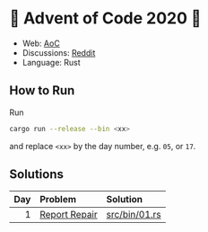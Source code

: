 # :christmas_tree: Advent of Code 2020 :christmas_tree:

- Web: [AoC](https://adventofcode.com/2020)
- Discussions: [Reddit](https://www.reddit.com/r/adventofcode/)
- Language: Rust

## How to Run
Run
```bash
cargo run --release --bin <xx>
```
and replace `<xx>` by the day number, e.g. `05`, or `17`.

## Solutions
| Day | Problem | Solution |
|----:|:--------|:---------|
|   1 | [Report Repair](https://adventofcode.com/2020/day/1) | [src/bin/01.rs](src/bin/01.rs)
